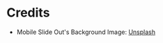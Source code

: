 # Credits

- Mobile Slide Out's Background Image: [Unsplash](https://unsplash.com/photos/fb_CZ4hZXWo)
